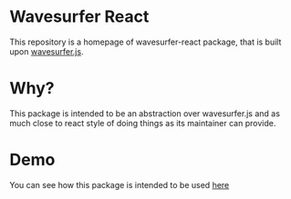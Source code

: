 # Wavesurfer React
This repository is a homepage of wavesurfer-react package, that is built upon [wavesurfer.js](https://wavesurfer-js.org).


# Why?
This package is intended to be an abstraction over wavesurfer.js and as much close to react style of doing things as its maintainer can provide.

# Demo
You can see how this package is intended to be used [here](https://codesandbox.io/s/wavesurfer-react-ce3zc)
